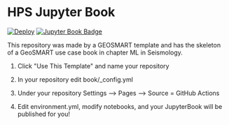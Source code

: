 # HPS Jupyter Book

[![Deploy](https://github.com/SeisSCOPED/HPS-book/actions/workflows/deploy.yaml/badge.svg)](https://github.com/SeisSCOPED/HPS-book/actions/workflows/deploy.yaml)
[![Jupyter Book Badge](https://jupyterbook.org/badge.svg)](https://SeisSCOPED/HPS-book)
<!-- [![Binder](https://mybinder.org/badge_logo.svg)](https://mybinder.org/v2/gh/geo-smart/simple-template/HEAD?labpath=book%2Fchapters) -->
<!-- [![GeoSMART Use Case](./book/img/use_case_badge.svg)](https://geo-smart.github.io/usecases) -->



This repository was made by a GEOSMART template and has the skeleton of a GeoSMART use case book in chapter ML in Seismology.<br>

1. Click "Use This Template" and name your repository

2. In your repository edit book/_config.yml

3. Under your repository Settings --> Pages --> Source = GitHub Actions

3. Edit environment.yml, modify notebooks, and your JupyterBook will be published for you! 
